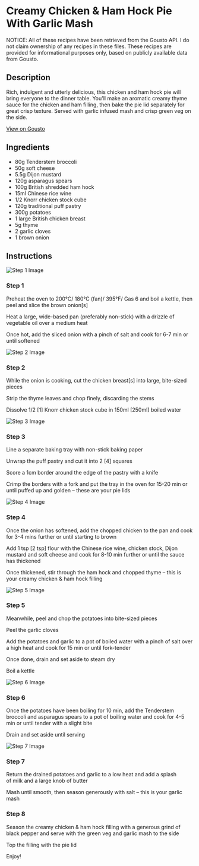 # Creamy Chicken & Ham Hock Pie With Garlic Mash

NOTICE: All of these recipes have been retrieved from the Gousto API. I do not claim ownership of any recipes in these files. These recipes are provided for informational purposes only, based on publicly available data from Gousto.

## Description

Rich, indulgent and utterly delicious, this chicken and ham hock pie will bring everyone to the dinner table. You'll make an aromatic creamy thyme sauce for the chicken and ham filling, then bake the pie lid separately for great crisp texture. Served with garlic infused mash and crisp green veg on the side.

[View on Gousto](https://www.gousto.co.uk/recipes/cookbook/creamy-chicken-ham-hock-pie-with-garlic-mash)

## Ingredients

- 80g Tenderstem broccoli
- 50g soft cheese
- 5.5g Dijon mustard
- 120g asparagus spears
- 100g British shredded ham hock
- 15ml Chinese rice wine
- 1/2 Knorr chicken stock cube
- 120g traditional puff pastry
- 300g potatoes
- 1 large British chicken breast
- 5g thyme
- 2 garlic cloves
- 1 brown onion

## Instructions

![Step 1 Image](https://production-media.gousto.co.uk/cms/recipe-step-image/2060.-step-1-x200.jpg)

### Step 1

<span class="text-highlight">Preheat the oven to 200°C/ 180°C (fan)/ 395°F/ Gas 6 and boil a kettle, then peel and slice the brown onion<span class="text-danger">[s]</span> </span>


<span class="text-highlight">Heat a large, wide-based pan (preferably non-stick) with a drizzle of vegetable oil over a medium heat</span>


<span class="text-highlight">Once hot, add the sliced onion with a pinch of salt and cook for 6-7 min or until softened</span>

![Step 2 Image](https://production-media.gousto.co.uk/cms/recipe-step-image/2060.-step-2-x200.jpg)

### Step 2

<span class="text-highlight">While the onion is cooking, cut</span> the chicken breast<span class="text-danger">[s]</span> into large, bite-sized pieces


Strip the thyme leaves and chop finely, discarding the stems 


Dissolve 1/2 <span class="text-danger">[1]</span> Knorr chicken stock cube in 150ml <span class="text-danger">[250ml]</span> boiled water

![Step 3 Image](https://production-media.gousto.co.uk/cms/recipe-step-image/2060.-step-3-x200.jpg)

### Step 3

Line a separate baking tray with non-stick baking paper


Unwrap the puff pastry and cut it into 2<span class="text-danger"> [4]</span> squares 


Score a 1cm border around the edge of the pastry with a knife


Crimp the borders with a fork and put the tray in the oven for 15-20 min or until puffed up and golden – these are your pie lids

![Step 4 Image](https://production-media.gousto.co.uk/cms/recipe-step-image/2060.-step-4-1-x200.jpg)

### Step 4

Once the onion has softened, add the chopped chicken to the pan and cook for 3-4 mins further or until starting to brown


Add 1 tsp <span class="text-danger">[2 tsp]</span> flour with the Chinese rice wine, chicken stock, Dijon mustard and soft cheese and cook for 8-10 min further or until the sauce has thickened


Once thickened, stir through the ham hock and chopped thyme – this is your creamy chicken &amp; ham hock filling

![Step 5 Image](https://production-media.gousto.co.uk/cms/recipe-step-image/2060.-step-5-x200.jpg)

### Step 5

Meanwhile, peel and chop the potatoes into bite-sized pieces


Peel the garlic cloves


Add the potatoes and garlic to a pot of boiled water with a pinch of salt over a high heat and cook for 15 min or until fork-tender


Once done, drain and set aside to steam dry


Boil a kettle

![Step 6 Image](https://production-media.gousto.co.uk/cms/recipe-step-image/2060.-step-6-x200.jpg)

### Step 6

Once the potatoes have been boiling for 10 min, add the Tenderstem broccoli and asparagus spears to a pot of boiling water and cook for 4-5 min or until tender with a slight bite


Drain and set aside until serving

![Step 7 Image](https://production-media.gousto.co.uk/cms/recipe-step-image/2060.-step-7-x200.jpg)

### Step 7

Return the drained potatoes and garlic to a low heat and add a splash of milk and a large knob of butter


Mash until smooth, then season generously with salt – this is your garlic mash

### Step 8

Season the creamy chicken &amp; ham hock filling with a generous grind of black pepper and serve with the green veg and garlic mash to the side


Top the filling with the pie lid


Enjoy!

